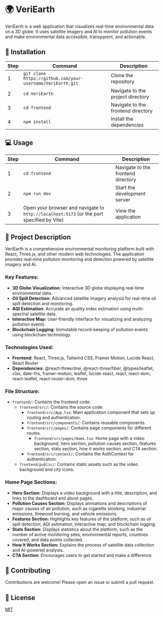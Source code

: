 # 🌍 VeriEarth 

VeriEarth is a web application that visualizes real-time environmental data on a 3D globe. It uses satellite imagery and AI to monitor pollution events and make environmental data accessible, transparent, and actionable.

## 🚀 Installation

| Step | Command | Description |
|---|---|---|
| 1 | `git clone https://github.com/your-username/VeriEarth.git` | Clone the repository |
| 2 | `cd VeriEarth` | Navigate to the project directory |
| 3 | `cd frontend` | Navigate to the frontend directory |
| 4 | `npm install` | Install the dependencies |

## 💻 Usage

| Step | Command | Description |
|---|---|---|
| 1 | `cd frontend` | Navigate to the frontend directory |
| 2 | `npm run dev` | Start the development server |
| 3 | Open your browser and navigate to `http://localhost:5173` (or the port specified by Vite) | View the application |

## 📝 Project Description

VeriEarth is a comprehensive environmental monitoring platform built with React, Three.js, and other modern web technologies. The application provides real-time pollution monitoring and detection powered by satellite imagery and AI.

### Key Features:

*   **3D Globe Visualization:** Interactive 3D globe displaying real-time environmental data.
*   **Oil Spill Detection:** Advanced satellite imagery analysis for real-time oil spill detection and monitoring.
*   **AQI Estimation:** Accurate air quality index estimation using multi-spectral satellite data.
*   **Interactive Map:** User-friendly interface for visualizing and analyzing pollution events.
*   **Blockchain Logging:** Immutable record-keeping of pollution events using blockchain technology.

### Technologies Used:

*   **Frontend:** React, Three.js, Tailwind CSS, Framer Motion, Lucide React, React Router
*   **Dependencies:** @react-three/drei, @react-three/fiber, @types/leaflet, clsx, date-fns, framer-motion, leaflet, lucide-react, react, react-dom, react-leaflet, react-router-dom, three

### File Structure:

*   `frontend/`: Contains the frontend code.
    *   `frontend/src/`: Contains the source code.
        *   `frontend/src/App.tsx`: Main application component that sets up routing and authentication.
        *   `frontend/src/components/`: Contains reusable components.
        *   `frontend/src/pages/`: Contains page components for different routes.
            *   `frontend/src/pages/Home.tsx`: Home page with a video background, hero section, pollution causes section, features section, stats section, how it works section, and CTA section.
        *   `frontend/src/context/`: Contains the AuthContext for authentication.
    *   `frontend/public/`: Contains static assets such as the video background and city icons.

### Home Page Sections:

*   **Hero Section:** Displays a video background with a title, description, and links to the dashboard and about pages.
*   **Pollution Causes Section:** Displays animations and descriptions of major causes of air pollution, such as cigarette smoking, industrial emissions, firewood burning, and vehicle emissions.
*   **Features Section:** Highlights key features of the platform, such as oil spill detection, AQI estimation, interactive map, and blockchain logging.
*   **Stats Section:** Displays statistics about the platform, such as the number of active monitoring sites, environmental reports, countries covered, and data points collected.
*   **How It Works Section:** Explains the process of satellite data collection and AI-powered analysis.
*   **CTA Section:** Encourages users to get started and make a difference.

## 🤝 Contributing

Contributions are welcome! Please open an issue or submit a pull request.

## 📜 License

[MIT](LICENSE)
